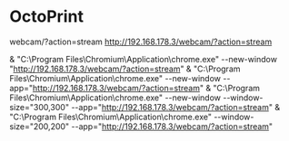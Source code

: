 # OctoPrint  

webcam/?action=stream
<http://192.168.178.3/webcam/?action=stream> 

 & "C:\Program Files\Chromium\Application\chrome.exe" --new-window "http://192.168.178.3/webcam/?action=stream"
 & "C:\Program Files\Chromium\Application\chrome.exe" --new-window --app="http://192.168.178.3/webcam/?action=stream"
 & "C:\Program Files\Chromium\Application\chrome.exe" --new-window --window-size="300,300" --app="http://192.168.178.3/webcam/?action=stream"
 & "C:\Program Files\Chromium\Application\chrome.exe" --window-size="200,200" --app="http://192.168.178.3/webcam/?action=stream"
 